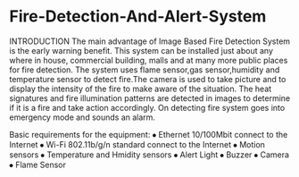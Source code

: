 # Fire-Detection-And-Alert-System
INTRODUCTION The main advantage of Image Based Fire Detection System is the early warning benefit. This system can be installed just about any where in house, commercial building, malls and at many more public places for fire detection. The system uses flame sensor,gas sensor,humidity and temperature sensor to detect fire.The camera is used to take picture and to display the intensity of the fire to make aware of the situation.  The heat signatures and fire illumination patterns are detected in images to determine if it is a fire and take action accordingly. On detecting fire system goes into emergency mode and sounds an alarm. 

Basic requirements for the equipment: 
  ⦁ Ethernet 10/100Mbit connect to the Internet 
  ⦁ Wi-Fi 802.11b/g/n standard connect to the Internet 
  ⦁ Motion sensors 
  ⦁ Temperature and Hmidity sensors 
  ⦁ Alert Light 
  ⦁ Buzzer 
  ⦁ Camera
  ⦁ Flame Sensor
